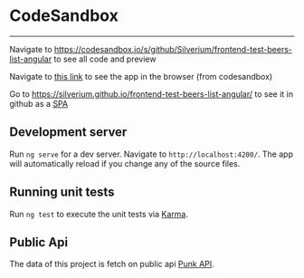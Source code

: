 # CodeSandbox
___
Navigate to https://codesandbox.io/s/github/Silverium/frontend-test-beers-list-angular to see all code and preview

Navigate to [this link](https://fmuc0.csb.app/) to see the app in the browser (from codesandbox)

Go to https://silverium.github.io/frontend-test-beers-list-angular/ to see it in github as a [SPA](# "Single Page Aplication")

## Development server

Run `ng serve` for a dev server. Navigate to `http://localhost:4200/`. The app will automatically reload if you change any of the source files.

## Running unit tests

Run `ng test` to execute the unit tests via [Karma](https://karma-runner.github.io).

## Public Api

The data of this project is fetch on public api [Punk API](https://punkapi.com/documentation/v2).


